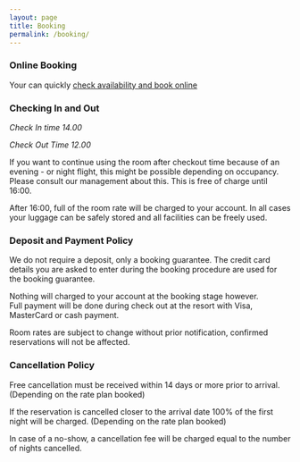 ```yaml
---
layout: page
title: Booking
permalink: /booking/
---
```


### Online Booking

Your can quickly [check availability and book online]({{site.booking}})

### Checking In and Out

*Check In time 14.00*

*Check Out Time 12.00*

If you want to continue using the room after checkout time because of an evening - or night flight, this might be possible depending on occupancy. Please consult our management about this. This is free of charge until 16:00.

After 16:00, full of the room rate will be charged to your account. In all cases your luggage can be safely stored and all facilities can be freely used.

### Deposit and Payment Policy

We do not require a deposit, only a booking guarantee. The credit card details you are asked to enter during the booking procedure are used for the booking guarantee.

Nothing will charged to your account at the booking stage however.  
Full payment will be done during check out  at the resort with Visa, MasterCard or cash payment.  

Room rates are subject to change without prior notification, confirmed reservations will not be affected.

### Cancellation Policy

Free cancellation must be received within 14 days or more prior to arrival. (Depending on the rate plan booked)

If the reservation is cancelled closer to the arrival date 100% of the first night will be charged. (Depending on the rate plan booked)

In case of a no-show, a cancellation fee will be charged equal to the number of nights cancelled.

